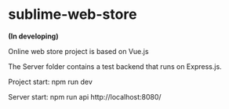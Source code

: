 # sublime-web-store
<b>(In developing)</b>

Online web store project is based on Vue.js

The Server folder contains a test backend that runs on Express.js.

Project start: npm run dev

Server start: npm run api
http://localhost:8080/